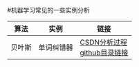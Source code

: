 #机器学习常见的一些实例分析
 
|算法|实例|链接|
|------|-------|--------|
| 贝叶斯|单词纠错器|[CSDN分析过程](https://blog.csdn.net/iamdingruihaha/article/details/80627786)<br>[github目录链接](https://github.com/385841539/MachineLearing/tree/master/%E5%8D%95%E8%AF%8D%E7%BA%A0%E9%94%99)|
